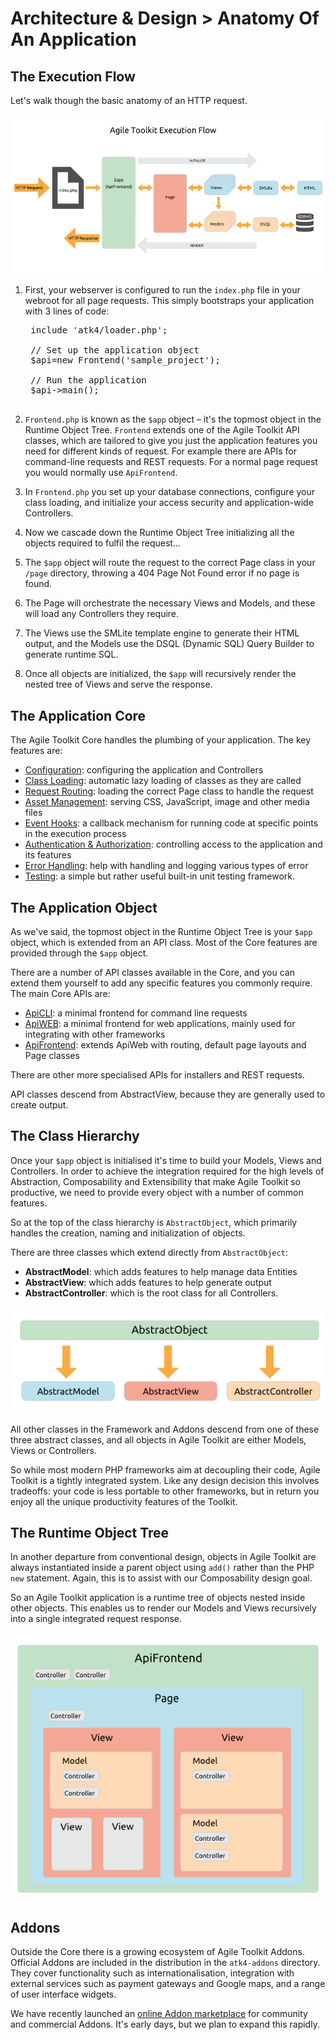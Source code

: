 # Architecture & Design > Anatomy Of An Application

## The Execution Flow

Let's walk though the basic anatomy of an HTTP request.

![Agile Toolkit Execution Flow](dia-execution-flow.png)

1. First, your webserver is configured to run the `index.php` file in your webroot for all page requests. This simply bootstraps your application with 3 lines of code:

    <pre>
    include 'atk4/loader.php';

    // Set up the application object
    $api=new Frontend('sample_project');

    // Run the application
    $api->main();
    </pre>
    
1. `Frontend.php` is known as the `$app` object &ndash; it's the topmost object in the Runtime Object Tree. `Frontend` extends one of the Agile Toolkit API classes, which are tailored to give you just the application features you need for different kinds of request. For example there are APIs for command-line requests and REST requests. For a normal page request you would normally use `ApiFrontend`.

1. In `Frontend.php` you set up your database connections, configure your class loading, and initialize your access security and application-wide Controllers.

1. Now we cascade down the Runtime Object Tree initializing all the objects required to fulfil the request...

1. The `$app` object will route the request to the correct Page class in your `/page` directory, throwing a 404 Page Not Found error if no page is found.

1. The Page will orchestrate the necessary Views and Models, and these will load any Controllers they require.

1. The Views use the SMLite template engine to generate their HTML output, and the Models use the DSQL (Dynamic SQL) Query Builder to generate runtime SQL.

1. Once all objects are initialized, the `$app` will recursively render the nested tree of Views and serve the response.

## The Application Core

The Agile Toolkit Core handles the plumbing of your application. The key features are:

* [Configuration](/TODO): configuring the application and Controllers
* [Class Loading](/TODO): automatic lazy loading of classes as they are called
* [Request Routing](/TODO): loading the correct Page class to handle the request
* [Asset Management](/TODO): serving CSS, JavaScript, image and other media files
* [Event Hooks](/TODO): a callback mechanism for running code at specific points in the execution process
* [Authentication & Authorization](/TODO): controlling access to the application and its features
* [Error Handling](/TODO): help with handling and logging various types of error
* [Testing](/TODO): a simple but rather useful built-in unit testing framework.

## The Application Object

As we've said, the topmost object in the Runtime Object Tree is your `$app` object, which is extended from an API class. Most of the Core features are provided through the `$app` object. 

There are a number of API classes available in the Core, and you can extend them yourself to add any specific features you commonly require. The main Core APIs are:

* [ApiCLI](/TODO): a minimal frontend for command line requests
* [ApiWEB](/TODO): a minimal frontend for web applications, mainly used for integrating with other frameworks
* [ApiFrontend](/TODO): extends ApiWeb with routing, default page layouts and Page classes

There are other more specialised APIs for installers and REST requests.

API classes descend from AbstractView, because they are generally used to create output.

## The Class Hierarchy

Once your `$app` object is initialised it's time to build your Models, Views and Controllers. In order to achieve the integration required for the high levels of Abstraction, Composability and Extensibility that make Agile Toolkit so productive, we need to provide every object with a number of common features.

So at the top of the class hierarchy is `AbstractObject`, which primarily handles the creation, naming and initialization of objects.

There are three classes which extend directly from `AbstractObject`:

* **AbstractModel**: which adds features to help manage data Entities
* **AbstractView**: which adds features to help generate output
* **AbstractController**: which is the root class for all Controllers. 

![ATK Object Structure](dia-abstract-object.png)

All other classes in the Framework and Addons descend from one of these three abstract classes, and all objects in Agile Toolkit are either Models, Views or Controllers.

So while most modern PHP frameworks aim at decoupling their code, Agile Toolkit is a tightly integrated system. Like any design decision this involves tradeoffs: your code is less portable to other frameworks, but in return you enjoy all the unique productivity features of the Toolkit.

## The Runtime Object Tree

In another departure from conventional design, objects in Agile Toolkit are always instantiated inside a parent object using `add()` rather than the PHP `new` statement. Again, this is to assist with our Composability design goal. 

So an Agile Toolkit application is a runtime tree of objects nested inside other objects. This enables us to render our Models and Views recursively into a single integrated request response.  

![ATK Application Structure](dia-application.png)

## Addons

Outside the Core there is a growing ecosystem of Agile Toolkit Addons. Official Addons are included in the distribution in the `atk4-addons` directory. They cover functionality such as internationalisation, integration with external services such as payment gateways and Google maps, and a range of user interface widgets.

We have recently launched an [online Addon marketplace](/TODO) for community and commercial Addons. It's early days, but we plan to expand this rapidly.
